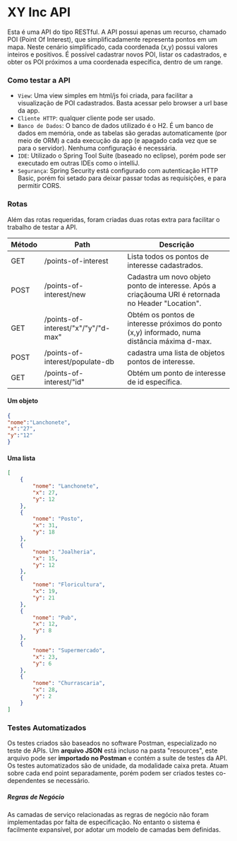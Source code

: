 # XY Inc API

Esta é uma API do tipo RESTful. A API possui apenas um recurso, chamado POI (Point Of Interest), que simplificadamente representa pontos em um mapa. Neste cenário simplificado, cada coordenada (x,y) possui valores inteiros e positivos.
É possível cadastrar novos POI, listar os cadastrados, e obter os POI próximos a uma coordenada específica, dentro de um range. 


### Como testar a API
- `View`: Uma view simples em html/js foi criada, para facilitar a visualização de POI cadastrados. Basta acessar pelo browser a url base da app.
- `Cliente HTTP`: qualquer cliente pode ser usado.
- `Banco de Dados`: O banco de dados utilizado é o H2. É um banco de dados em memória, onde as tabelas são geradas automaticamente (por meio de ORM) a cada execução da app (e apagado cada vez que se para o servidor). Nenhuma configuração é necessária.
- `IDE`: Utilizado o Spring Tool Suite (baseado no eclipse), porém pode ser executado em outras IDEs como o intelliJ.
- `Segurança`: Spring Security está configurado com autenticação HTTP Basic, porém foi setado para deixar passar todas as requisições, e para permitir CORS.

### Rotas

Além das rotas requeridas, foram criadas duas rotas extra para facilitar o trabalho de testar a API.

| Método | Path | Descrição |
| ------ | ------ | ------ |
| GET | /points-of-interest | Lista todos os pontos de interesse cadastrados. |
| POST| /points-of-interest/new | Cadastra um novo objeto ponto de interesse. Após a criaçãouma URI é retornada no Header "Location".|
| GET | /points-of-interest/"x"/"y"/"d-max" | Obtém os pontos de interesse próximos do ponto (x,y) informado, numa distância máxima d-max.|
| POST| /points-of-interest/populate-db | cadastra uma lista de objetos pontos de interesse. |
| GET | /points-of-interest/"id" | Obtém um ponto de interesse de id específica. |


#### Um objeto

```json
{
"nome":"Lanchonete",
"x":"27",
"y":"12"
}
```

#### Uma lista
```json
[
    {
        "nome": "Lanchonete",
        "x": 27,
        "y": 12
    },
    {
        "nome": "Posto",
        "x": 31,
        "y": 18
    },
    {
        "nome": "Joalheria",
        "x": 15,
        "y": 12
    },
    {
        "nome": "Floricultura",
        "x": 19,
        "y": 21
    },
    {
        "nome": "Pub",
        "x": 12,
        "y": 8
    },
    {
        "nome": "Supermercado",
        "x": 23,
        "y": 6
    },
    {
        "nome": "Churrascaria",
        "x": 28,
        "y": 2
    }
]
```

### Testes Automatizados
Os testes criados são baseados no software Postman, especializado no teste de APIs. Um **arquivo JSON** está incluso na pasta "resources", este arquivo pode ser **importado no Postman** e contém a suíte de testes da API. Os testes automatizados são de unidade, da modalidade caixa preta. Atuam sobre cada end point separadamente, porém podem ser criados testes co-dependentes se necessário.

##### Regras de Negócio
As camadas de serviço relacionadas as regras de negócio não foram implementadas por falta de especificação. No entanto o sistema é facilmente expansível, por adotar um modelo de camadas bem definidas.

